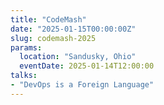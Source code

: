 ```yaml
---
title: "CodeMash"
date: "2025-01-15T00:00:00Z"
slug: codemash-2025
params:
  location: "Sandusky, Ohio"
  eventDate: 2025-01-14T12:00:00
talks:
- "DevOps is a Foreign Language"
---
```

